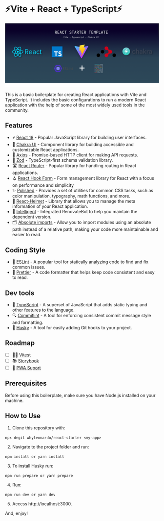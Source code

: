 # ⚡Vite + React + TypeScript⚡

![Banner](public/banner.png)

This is a basic boilerplate for creating React applications with Vite and TypeScript. It includes the basic configurations to run a modern React application with the help of some of the most widely used tools in the community.

## Features 

- ⚡️ [React 18](https://reactjs.org/blog/2022/03/29/react-v18.html) - Popular JavaScript library for building user interfaces.
- 🎨 [Chakra UI](https://chakra-ui.com/) - Component library for building accessible and customizable React applications.
- 📡 [Axios](https://axios-http.com/) - Promise-based HTTP client for making API requests.
- 🧪 [Zod](https://github.com/vriad/zod) - TypeScript-first schema validation library.
- 🛣  [React Router](https://reactrouter.com/) - Popular library for handling routing in React applications.
- 🪝 [React Hook Form](https://react-hook-form.com/) - Form management library for React with a focus on performance and simplicity
- ✨ [Polished](https://polished.js.org/) - Provides a set of utilities for common CSS tasks, such as color manipulation, typography, math functions, and more. 
- 👑 [React-Helmet](https://github.com/nfl/react-helmet) - Library that allows you to manage the meta information of your React application.
- 🤖 [Intelligent](https://github.com/renovatebot/renovate) - Integrated RenovateBot to help you maintain the dependent version.
- 🗂 [Absolute imports](https://www.phind.com/search?cache=048fb075-b514-4ab5-ba86-e324d044d954) - Allow you to import modules using an absolute path instead of a relative path, making your code more maintainable and easier to read.

## Coding Style

- 🚦 [ESLint](https://eslint.org/) - A popular tool for statically analyzing code to find and fix common issues.
- 💄 [Prettier](https://prettier.io/) -  A code formatter that helps keep code consistent and easy to read.

## Dev tools

- 🦾 [TypeScript](https://www.typescriptlang.org/) - A superset of JavaScript that adds static typing and other features to the language.
- 🔍 [Commitlint](https://commitlint.js.org/) - A tool for enforcing consistent commit message style and formatting.
- 🐶 [Husky](https://typicode.github.io/husky/#/) - A tool for easily adding Git hooks to your project.


## Roadmap

- [ ] 🧑‍🔬 [Vitest](https://vitest.netlify.app/)
- [ ] 📚 [Storybook](https://storybook.js.org/)
- [ ] 📲 [PWA Suport](https://vite-pwa-org.netlify.app/)

## Prerequisites
Before using this boilerplate, make sure you have Node.js installed on your machine.

## How to Use

1. Clone this repository with:

```npx degit whyleonardo/react-starter <my-app>```

2. Navigate to the project folder and run:

```npm install or yarn install```

3. To install Husky run:

```npm run prepare or yarn prepare```

4. Run: 

```npm run dev or yarn dev```

5. Access http://localhost:3000.

And, enjoy!
